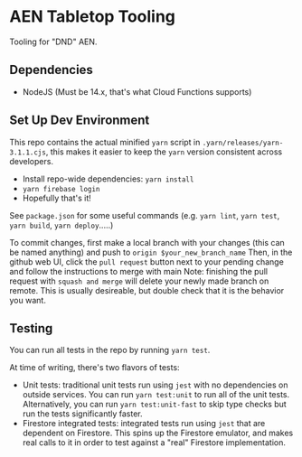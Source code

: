 # AEN Tabletop Tooling

Tooling for "DND" AEN.

## Dependencies

- NodeJS (Must be 14.x, that's what Cloud Functions supports)

## Set Up Dev Environment

This repo contains the actual minified `yarn` script in `.yarn/releases/yarn-3.1.1.cjs`, this makes it easier to keep
the `yarn` version consistent across developers.

- Install repo-wide dependencies: `yarn install`
- `yarn firebase login`
- Hopefully that's it!

See `package.json` for some useful commands (e.g. `yarn lint`, `yarn test`, `yarn build`, `yarn deploy`.....)

To commit changes, first make a local branch with your changes (this can be named anything) and push to `origin $your_new_branch_name`
Then, in the github web UI, click the `pull request` button next to your pending change and follow the instructions to merge with main
Note: finishing the pull request with `squash and merge` will delete your newly made branch on remote. This is usually desireable, but double check that it is the behavior you want.

## Testing

You can run all tests in the repo by running `yarn test`.

At time of writing, there's two flavors of tests:

- Unit tests: traditional unit tests run using `jest` with no dependencies on outside services. You can run
    `yarn test:unit` to run all of the unit tests. Alternatively, you can run `yarn test:unit-fast` to skip type checks
    but run the tests significantly faster.
- Firestore integrated tests: integrated tests run using `jest` that are dependent on Firestore. This spins up the
    Firestore emulator, and makes real calls to it in order to test against a "real" Firestore implementation.